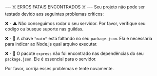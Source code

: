 
--- ☠️ ERROS FATAIS ENCONTRADOS ☠️ ---
Seu projeto não pode ser testado devido aos seguintes problemas críticos:

❌ - ⚠️ Não conseguimos rodar o seu servidor. Por favor, verifique seu código ou busque suporte nas guildas.

❌ - 🔑 A chave `"main"` está faltando no seu `package.json`. Ela é necessária para indicar ao Node.js qual arquivo executar.

❌ - 🚀 O pacote `express` não foi encontrado nas dependências do seu `package.json`. Ele é essencial para o servidor.


Por favor, corrija esses problemas e tente novamente.